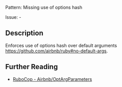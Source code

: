 Pattern: Missing use of options hash

Issue: -

## Description

Enforces use of options hash over default arguments https://github.com/airbnb/ruby#no-default-args.

## Further Reading

* [RuboCop - Airbnb/OptArgParameters](https://github.com/airbnb/ruby/blob/master/rubocop-airbnb/lib/rubocop/cop/airbnb/opt_arg_parameters.rb)
